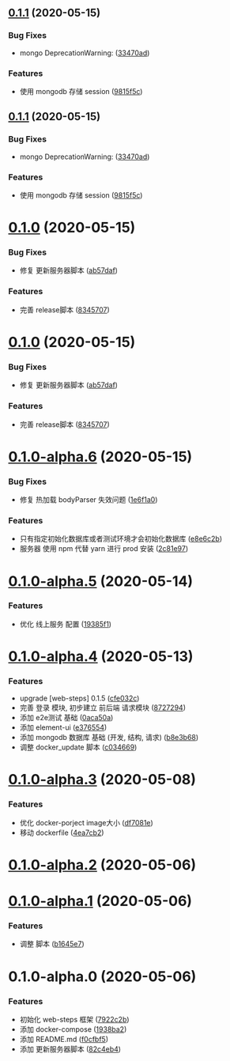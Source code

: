 ## [0.1.1](https://github.com/imsunhao/student-management-system/compare/v0.1.0...v0.1.1) (2020-05-15)


### Bug Fixes

* mongo DeprecationWarning: ([33470ad](https://github.com/imsunhao/student-management-system/commit/33470ad622fec0c939ffbbae16f2543b2bcf53b3))


### Features

* 使用 mongodb 存储 session ([9815f5c](https://github.com/imsunhao/student-management-system/commit/9815f5c5fce97f430fdeaffbd84d89abaa1bae72))



## [0.1.1](https://github.com/imsunhao/student-management-system/compare/v0.1.0...v0.1.1) (2020-05-15)


### Bug Fixes

* mongo DeprecationWarning: ([33470ad](https://github.com/imsunhao/student-management-system/commit/33470ad622fec0c939ffbbae16f2543b2bcf53b3))


### Features

* 使用 mongodb 存储 session ([9815f5c](https://github.com/imsunhao/student-management-system/commit/9815f5c5fce97f430fdeaffbd84d89abaa1bae72))



# [0.1.0](https://github.com/imsunhao/student-management-system/compare/v0.1.0-alpha.6...v0.1.0) (2020-05-15)


### Bug Fixes

* 修复 更新服务器脚本 ([ab57daf](https://github.com/imsunhao/student-management-system/commit/ab57dafa8da05d570966391e05ce326a5989a59f))


### Features

* 完善 release脚本 ([8345707](https://github.com/imsunhao/student-management-system/commit/83457074289bae45c716376b19f41851b30c1c06))



# [0.1.0](https://github.com/imsunhao/student-management-system/compare/v0.1.0-alpha.6...v0.1.0) (2020-05-15)


### Bug Fixes

* 修复 更新服务器脚本 ([ab57daf](https://github.com/imsunhao/student-management-system/commit/ab57dafa8da05d570966391e05ce326a5989a59f))


### Features

* 完善 release脚本 ([8345707](https://github.com/imsunhao/student-management-system/commit/83457074289bae45c716376b19f41851b30c1c06))



# [0.1.0-alpha.6](https://github.com/imsunhao/student-management-system/compare/v0.1.0-alpha.5...v0.1.0-alpha.6) (2020-05-15)


### Bug Fixes

* 修复 热加载 bodyParser 失效问题 ([1e6f1a0](https://github.com/imsunhao/student-management-system/commit/1e6f1a0b531dd4e54bc41b8d6c8b8f9274764f4a))


### Features

* 只有指定初始化数据库或者测试环境才会初始化数据库 ([e8e6c2b](https://github.com/imsunhao/student-management-system/commit/e8e6c2b92a9de6ccf4aa0fa5e1691f5a5a8c315b))
* 服务器 使用 npm 代替 yarn 进行 prod 安装 ([2c81e97](https://github.com/imsunhao/student-management-system/commit/2c81e9741b0378c34ca1b3fbc90f9a3a8b375067))



# [0.1.0-alpha.5](https://github.com/imsunhao/student-management-system/compare/v0.1.0-alpha.4...v0.1.0-alpha.5) (2020-05-14)


### Features

* 优化 线上服务 配置 ([19385f1](https://github.com/imsunhao/student-management-system/commit/19385f17f66e5e16e366668e58b67f10d3cda0c1))



# [0.1.0-alpha.4](https://github.com/imsunhao/student-management-system/compare/v0.1.0-alpha.3...v0.1.0-alpha.4) (2020-05-13)


### Features

* upgrade [web-steps] 0.1.5 ([cfe032c](https://github.com/imsunhao/student-management-system/commit/cfe032c04152c329b040266de7fe7db5efa38788))
* 完善 登录 模块, 初步建立 前后端 请求模块 ([8727294](https://github.com/imsunhao/student-management-system/commit/87272940546d2087d2232eb2d70299c69e719d1f))
* 添加 e2e测试 基础 ([0aca50a](https://github.com/imsunhao/student-management-system/commit/0aca50a431250793eb8cba4cea8bf3abc31a1b7e))
* 添加 element-ui ([e376554](https://github.com/imsunhao/student-management-system/commit/e376554bf3ac0057e24db92b5e17570a837d56d4))
* 添加 mongodb 数据库 基础 (开发, 结构, 请求) ([b8e3b68](https://github.com/imsunhao/student-management-system/commit/b8e3b68c01ab190d6275188ff879fcf314b5660d))
* 调整 docker_update 脚本 ([c034669](https://github.com/imsunhao/student-management-system/commit/c03466947cde4ede830bae9c30e8b46e56430233))



# [0.1.0-alpha.3](https://github.com/imsunhao/student-management-system/compare/v0.1.0-alpha.2...v0.1.0-alpha.3) (2020-05-08)


### Features

* 优化 docker-porject image大小 ([df7081e](https://github.com/imsunhao/student-management-system/commit/df7081e49c2bce2afa68c4fa28a250b2dc4da743))
* 移动 dockerfile ([4ea7cb2](https://github.com/imsunhao/student-management-system/commit/4ea7cb2a3bc795d17cdde389275e21ac24547b01))



# [0.1.0-alpha.2](https://github.com/imsunhao/student-management-system/compare/v0.1.0-alpha.1...v0.1.0-alpha.2) (2020-05-06)



# [0.1.0-alpha.1](https://github.com/imsunhao/student-management-system/compare/v0.1.0-alpha.0...v0.1.0-alpha.1) (2020-05-06)


### Features

* 调整 脚本 ([b1645e7](https://github.com/imsunhao/student-management-system/commit/b1645e73fb7d9c37f76196bf8b39aa59f878e3fb))



# 0.1.0-alpha.0 (2020-05-06)


### Features

* 初始化 web-steps 框架 ([7922c2b](https://github.com/imsunhao/student-management-system/commit/7922c2b855ff26cdb120b3e6f1ddb47650320943))
* 添加 docker-compose ([1938ba2](https://github.com/imsunhao/student-management-system/commit/1938ba2669275427fd6574eb423a4e8c1a696878))
* 添加 README.md ([f0cfbf5](https://github.com/imsunhao/student-management-system/commit/f0cfbf5fcd54746d631cd1a798a06d014256b4d2))
* 添加 更新服务器脚本 ([82c4eb4](https://github.com/imsunhao/student-management-system/commit/82c4eb49231245f7a451d392151afad6b6661af7))



